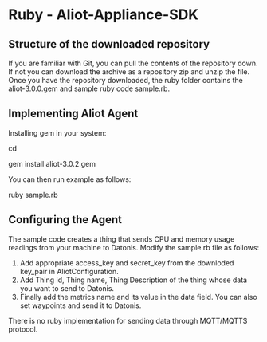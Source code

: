 Ruby - Aliot-Appliance-SDK
==========================

Structure of the downloaded repository
--------------------------------------

If you are familiar with Git, you can pull the contents of the repository down. If not you can download the archive as a repository zip and unzip the file. Once you have the repository downloaded, the ruby folder contains the aliot-3.0.0.gem and sample ruby code sample.rb.

Implementing Aliot Agent
------------------------

Installing gem in your system:

cd <path-to-aliot-gem>

gem install aliot-3.0.2.gem 

You can then run example as follows:

ruby sample.rb

Configuring the Agent
---------------------

The sample code creates a thing that sends CPU and memory usage readings from your machine to Datonis. Modify the sample.rb file as follows:

1. Add appropriate access_key and secret_key from the downloded key_pair in AliotConfiguration.
2. Add Thing id, Thing name, Thing Description of the thing whose data you want to send to Datonis.
3. Finally add the metrics name and its value in the data field. You can also set waypoints and send it to Datonis.

There is no ruby implementation for sending data through MQTT/MQTTS protocol.